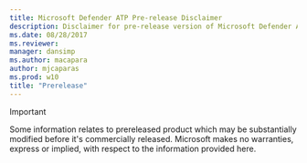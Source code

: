 ```yaml
---
title: Microsoft Defender ATP Pre-release Disclaimer
description: Disclaimer for pre-release version of Microsoft Defender ATP.
ms.date: 08/28/2017
ms.reviewer: 
manager: dansimp
ms.author: macapara
author: mjcaparas
ms.prod: w10
title: "Prerelease"
---
```


> [!IMPORTANT]
> Some information relates to prereleased product which may be substantially modified before it's commercially released. Microsoft makes no warranties, express or implied, with respect to the information provided here.
